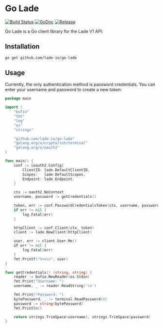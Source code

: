 # Go Lade

[![Build Status](https://travis-ci.com/lade-io/go-lade.svg?branch=master)](https://travis-ci.com/lade-io/go-lade)
[![GoDoc](https://img.shields.io/badge/godoc-reference-5272B4.svg)](https://godoc.org/github.com/lade-io/go-lade)
[![Release](https://img.shields.io/github/v/release/lade-io/go-lade.svg)](https://github.com/lade-io/go-lade/releases/latest)

Go Lade is a Go client library for the Lade V1 API.

## Installation

```sh
go get github.com/lade-io/go-lade
```

## Usage

Currently, the only authentication method is password credentials.
You can enter your username and password to create a new token:

```go
package main

import (
	"bufio"
	"fmt"
	"log"
	"os"
	"strings"

	"github.com/lade-io/go-lade"
	"golang.org/x/crypto/ssh/terminal"
	"golang.org/x/oauth2"
)

func main() {
	conf := &oauth2.Config{
		ClientID: lade.DefaultClientID,
		Scopes:   lade.DefaultScopes,
		Endpoint: lade.Endpoint,
	}

	ctx := oauth2.NoContext
	username, password := getCredentials()

	token, err := conf.PasswordCredentialsToken(ctx, username, password)
	if err != nil {
		log.Fatal(err)
	}

	httpClient := conf.Client(ctx, token)
	client := lade.NewClient(httpClient)

	user, err := client.User.Me()
	if err != nil {
		log.Fatal(err)
	}
	fmt.Printf("%+v\n", user)
}

func getCredentials() (string, string) {
	reader := bufio.NewReader(os.Stdin)
	fmt.Print("Username: ")
	username, _ := reader.ReadString('\n')

	fmt.Print("Password: ")
	bytePassword, _ := terminal.ReadPassword(0)
	password := string(bytePassword)
	fmt.Println()

	return strings.TrimSpace(username), strings.TrimSpace(password)
}
```
